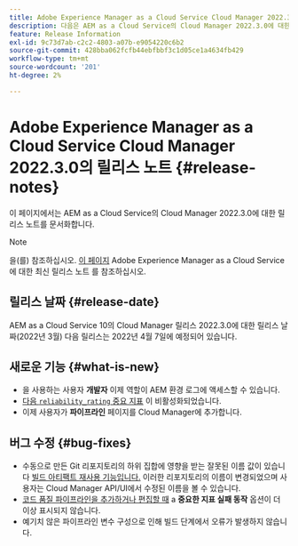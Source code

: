 ```yaml
---
title: Adobe Experience Manager as a Cloud Service Cloud Manager 2022.3.0의 릴리스 노트
description: 다음은 AEM as a Cloud Service의 Cloud Manager 2022.3.0에 대한 릴리스 노트입니다.
feature: Release Information
exl-id: 9c73d7ab-c2c2-4803-a07b-e9054220c6b2
source-git-commit: 428bba062fcfb44ebfbbf3c1d05ce1a4634fb429
workflow-type: tm+mt
source-wordcount: '201'
ht-degree: 2%

---
```



# Adobe Experience Manager as a Cloud Service Cloud Manager 2022.3.0의 릴리스 노트 {#release-notes}

이 페이지에서는 AEM as a Cloud Service의 Cloud Manager 2022.3.0에 대한 릴리스 노트를 문서화합니다.

>[!NOTE]
>
>을(를) 참조하십시오. [이 페이지](/help/release-notes/release-notes-cloud/release-notes-current.md) Adobe Experience Manager as a Cloud Service에 대한 최신 릴리스 노트 를 참조하십시오.

## 릴리스 날짜 {#release-date}

AEM as a Cloud Service 10의 Cloud Manager 릴리스 2022.3.0에 대한 릴리스 날짜(2022년 3월) 다음 릴리스는 2022년 4월 7일에 예정되어 있습니다.

## 새로운 기능 {#what-is-new}

* 을 사용하는 사용자 **개발자** 이제 역할이 AEM 환경 로그에 액세스할 수 있습니다.
* [다음 `reliability_rating` 중요 지표](/help/implementing/cloud-manager/code-quality-testing.md) 이 비활성화되었습니다.
* 이제 사용자가 **파이프라인** 페이지를 Cloud Manager에 추가합니다.

## 버그 수정 {#bug-fixes}

* 수동으로 만든 Git 리포지토리의 하위 집합에 영향을 받는 잘못된 이름 값이 있습니다 [빌드 아티팩트 재사용 기능입니다.](/help/implementing/cloud-manager/getting-access-to-aem-in-cloud/setting-up-project.md#build-artifact-reuse) 이러한 리포지토리의 이름이 변경되었으며 사용자는 Cloud Manager API/UI에서 수정된 이름을 볼 수 있습니다.
* [코드 품질 파이프라인을 추가하거나 편집할 때](/help/implementing/cloud-manager/configuring-pipelines/configuring-non-production-pipelines.md) a **중요한 지표 실패 동작** 옵션이 더 이상 표시되지 않습니다.
* 예기치 않은 파이프라인 변수 구성으로 인해 빌드 단계에서 오류가 발생하지 않습니다.
